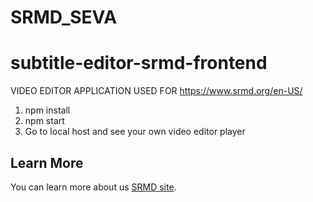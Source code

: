 # SRMD_SEVA
# subtitle-editor-srmd-frontend

VIDEO EDITOR APPLICATION USED FOR https://www.srmd.org/en-US/

1. npm install
2. npm start
3. Go to local host and see your own video editor player

## Learn More

You can learn more about us [SRMD site](https://www.srmd.org/).
